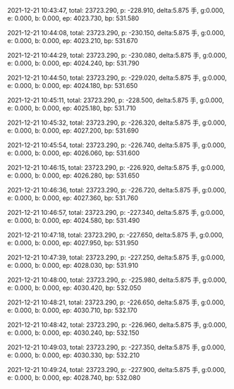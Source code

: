 2021-12-21 10:43:47, total: 23723.290, p: -228.910, delta:5.875 手, g:0.000, e: 0.000, b: 0.000, ep: 4023.730, bp: 531.580

2021-12-21 10:44:08, total: 23723.290, p: -230.150, delta:5.875 手, g:0.000, e: 0.000, b: 0.000, ep: 4023.210, bp: 531.670

2021-12-21 10:44:29, total: 23723.290, p: -230.080, delta:5.875 手, g:0.000, e: 0.000, b: 0.000, ep: 4024.240, bp: 531.790

2021-12-21 10:44:50, total: 23723.290, p: -229.020, delta:5.875 手, g:0.000, e: 0.000, b: 0.000, ep: 4024.180, bp: 531.650

2021-12-21 10:45:11, total: 23723.290, p: -228.500, delta:5.875 手, g:0.000, e: 0.000, b: 0.000, ep: 4025.180, bp: 531.710

2021-12-21 10:45:32, total: 23723.290, p: -226.320, delta:5.875 手, g:0.000, e: 0.000, b: 0.000, ep: 4027.200, bp: 531.690

2021-12-21 10:45:54, total: 23723.290, p: -226.740, delta:5.875 手, g:0.000, e: 0.000, b: 0.000, ep: 4026.060, bp: 531.600

2021-12-21 10:46:15, total: 23723.290, p: -226.920, delta:5.875 手, g:0.000, e: 0.000, b: 0.000, ep: 4026.280, bp: 531.650

2021-12-21 10:46:36, total: 23723.290, p: -226.720, delta:5.875 手, g:0.000, e: 0.000, b: 0.000, ep: 4027.360, bp: 531.760

2021-12-21 10:46:57, total: 23723.290, p: -227.340, delta:5.875 手, g:0.000, e: 0.000, b: 0.000, ep: 4024.580, bp: 531.490

2021-12-21 10:47:18, total: 23723.290, p: -227.650, delta:5.875 手, g:0.000, e: 0.000, b: 0.000, ep: 4027.950, bp: 531.950

2021-12-21 10:47:39, total: 23723.290, p: -227.250, delta:5.875 手, g:0.000, e: 0.000, b: 0.000, ep: 4028.030, bp: 531.910

2021-12-21 10:48:00, total: 23723.290, p: -225.980, delta:5.875 手, g:0.000, e: 0.000, b: 0.000, ep: 4030.420, bp: 532.050

2021-12-21 10:48:21, total: 23723.290, p: -226.650, delta:5.875 手, g:0.000, e: 0.000, b: 0.000, ep: 4030.710, bp: 532.170

2021-12-21 10:48:42, total: 23723.290, p: -226.960, delta:5.875 手, g:0.000, e: 0.000, b: 0.000, ep: 4030.240, bp: 532.150

2021-12-21 10:49:03, total: 23723.290, p: -227.350, delta:5.875 手, g:0.000, e: 0.000, b: 0.000, ep: 4030.330, bp: 532.210

2021-12-21 10:49:24, total: 23723.290, p: -227.900, delta:5.875 手, g:0.000, e: 0.000, b: 0.000, ep: 4028.740, bp: 532.080